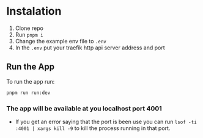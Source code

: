 # Instalation

1. Clone repo
1. Run `pnpm i`
1. Change the example env file to `.env`
1. In the `.env` put your traefik http api server address and port

## Run the App

To run the app run:

```bash
pnpm run run:dev
```

### The app will be available at you localhost port 4001

- If you get an error saying that the port is been use you can run `lsof -ti :4001 | xargs kill -9` to kill the process running in that port.
